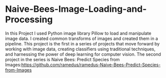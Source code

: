 # Naive-Bees-Image-Loading-and-Processing
In this Project I used Python image library Pillow to load and manipulate image data. I created common transforms of images and created them in a pipeline.
This project is the first in a series of projects that move forward by working with image data, creating classifiers using traditional techniques, 
and harnessing the power of deep learning for computer vision. The second project in the series is Naive Bees: Predict Species from Images:https://github.com/ramedus/ramedus-Naive-Bees-Predict-Species-from-Images
